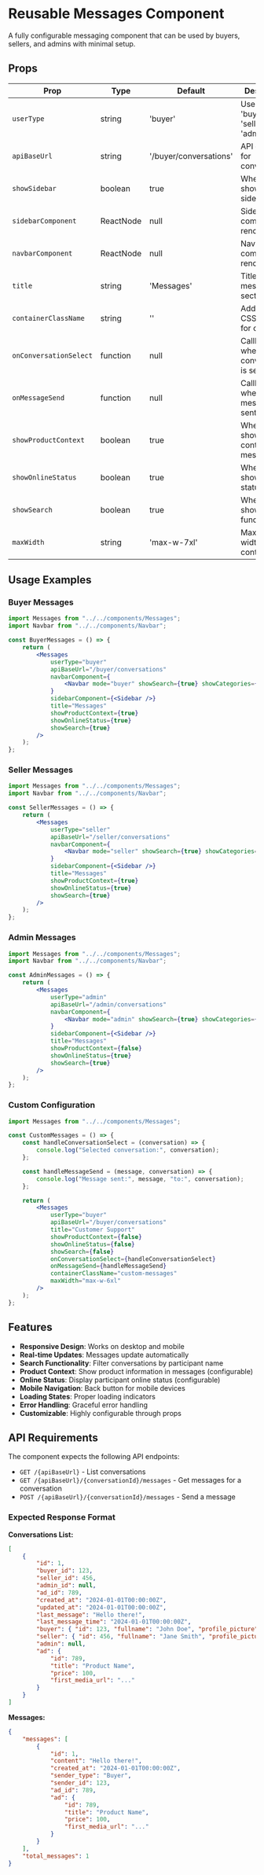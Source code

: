 # Reusable Messages Component

A fully configurable messaging component that can be used by buyers, sellers, and admins with minimal setup.

## Props

| Prop                   | Type      | Default                | Description                                 |
| ---------------------- | --------- | ---------------------- | ------------------------------------------- |
| `userType`             | string    | 'buyer'                | User type: 'buyer', 'seller', 'admin'       |
| `apiBaseUrl`           | string    | '/buyer/conversations' | API endpoint for conversations              |
| `showSidebar`          | boolean   | true                   | Whether to show the sidebar                 |
| `sidebarComponent`     | ReactNode | null                   | Sidebar component to render                 |
| `navbarComponent`      | ReactNode | null                   | Navbar component to render                  |
| `title`                | string    | 'Messages'             | Title for the messages section              |
| `containerClassName`   | string    | ''                     | Additional CSS classes for container        |
| `onConversationSelect` | function  | null                   | Callback when conversation is selected      |
| `onMessageSend`        | function  | null                   | Callback when message is sent               |
| `showProductContext`   | boolean   | true                   | Whether to show product context in messages |
| `showOnlineStatus`     | boolean   | true                   | Whether to show online status               |
| `showSearch`           | boolean   | true                   | Whether to show search functionality        |
| `maxWidth`             | string    | 'max-w-7xl'            | Maximum width of the container              |

## Usage Examples

### Buyer Messages

```jsx
import Messages from "../../components/Messages";
import Navbar from "../../components/Navbar";

const BuyerMessages = () => {
	return (
		<Messages
			userType="buyer"
			apiBaseUrl="/buyer/conversations"
			navbarComponent={
				<Navbar mode="buyer" showSearch={true} showCategories={true} />
			}
			sidebarComponent={<Sidebar />}
			title="Messages"
			showProductContext={true}
			showOnlineStatus={true}
			showSearch={true}
		/>
	);
};
```

### Seller Messages

```jsx
import Messages from "../../components/Messages";
import Navbar from "../../components/Navbar";

const SellerMessages = () => {
	return (
		<Messages
			userType="seller"
			apiBaseUrl="/seller/conversations"
			navbarComponent={
				<Navbar mode="seller" showSearch={true} showCategories={true} />
			}
			sidebarComponent={<Sidebar />}
			title="Messages"
			showProductContext={true}
			showOnlineStatus={true}
			showSearch={true}
		/>
	);
};
```

### Admin Messages

```jsx
import Messages from "../../components/Messages";
import Navbar from "../../components/Navbar";

const AdminMessages = () => {
	return (
		<Messages
			userType="admin"
			apiBaseUrl="/admin/conversations"
			navbarComponent={
				<Navbar mode="admin" showSearch={true} showCategories={true} />
			}
			sidebarComponent={<Sidebar />}
			title="Messages"
			showProductContext={false}
			showOnlineStatus={true}
			showSearch={true}
		/>
	);
};
```

### Custom Configuration

```jsx
import Messages from "../../components/Messages";

const CustomMessages = () => {
	const handleConversationSelect = (conversation) => {
		console.log("Selected conversation:", conversation);
	};

	const handleMessageSend = (message, conversation) => {
		console.log("Message sent:", message, "to:", conversation);
	};

	return (
		<Messages
			userType="buyer"
			apiBaseUrl="/buyer/conversations"
			title="Customer Support"
			showProductContext={false}
			showOnlineStatus={false}
			showSearch={false}
			onConversationSelect={handleConversationSelect}
			onMessageSend={handleMessageSend}
			containerClassName="custom-messages"
			maxWidth="max-w-6xl"
		/>
	);
};
```

## Features

- **Responsive Design**: Works on desktop and mobile
- **Real-time Updates**: Messages update automatically
- **Search Functionality**: Filter conversations by participant name
- **Product Context**: Show product information in messages (configurable)
- **Online Status**: Display participant online status (configurable)
- **Mobile Navigation**: Back button for mobile devices
- **Loading States**: Proper loading indicators
- **Error Handling**: Graceful error handling
- **Customizable**: Highly configurable through props

## API Requirements

The component expects the following API endpoints:

- `GET /{apiBaseUrl}` - List conversations
- `GET /{apiBaseUrl}/{conversationId}/messages` - Get messages for a conversation
- `POST /{apiBaseUrl}/{conversationId}/messages` - Send a message

### Expected Response Format

**Conversations List:**

```json
[
	{
		"id": 1,
		"buyer_id": 123,
		"seller_id": 456,
		"admin_id": null,
		"ad_id": 789,
		"created_at": "2024-01-01T00:00:00Z",
		"updated_at": "2024-01-01T00:00:00Z",
		"last_message": "Hello there!",
		"last_message_time": "2024-01-01T00:00:00Z",
		"buyer": { "id": 123, "fullname": "John Doe", "profile_picture": "..." },
		"seller": { "id": 456, "fullname": "Jane Smith", "profile_picture": "..." },
		"admin": null,
		"ad": {
			"id": 789,
			"title": "Product Name",
			"price": 100,
			"first_media_url": "..."
		}
	}
]
```

**Messages:**

```json
{
	"messages": [
		{
			"id": 1,
			"content": "Hello there!",
			"created_at": "2024-01-01T00:00:00Z",
			"sender_type": "Buyer",
			"sender_id": 123,
			"ad_id": 789,
			"ad": {
				"id": 789,
				"title": "Product Name",
				"price": 100,
				"first_media_url": "..."
			}
		}
	],
	"total_messages": 1
}
```
